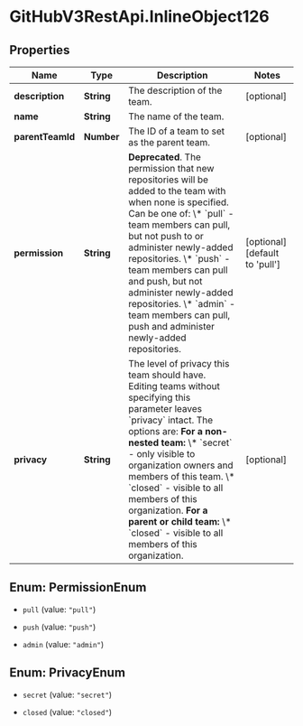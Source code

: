 # GitHubV3RestApi.InlineObject126

## Properties

Name | Type | Description | Notes
------------ | ------------- | ------------- | -------------
**description** | **String** | The description of the team. | [optional] 
**name** | **String** | The name of the team. | 
**parentTeamId** | **Number** | The ID of a team to set as the parent team. | [optional] 
**permission** | **String** | **Deprecated**. The permission that new repositories will be added to the team with when none is specified. Can be one of:   \\* &#x60;pull&#x60; - team members can pull, but not push to or administer newly-added repositories.   \\* &#x60;push&#x60; - team members can pull and push, but not administer newly-added repositories.   \\* &#x60;admin&#x60; - team members can pull, push and administer newly-added repositories. | [optional] [default to &#39;pull&#39;]
**privacy** | **String** | The level of privacy this team should have. Editing teams without specifying this parameter leaves &#x60;privacy&#x60; intact. The options are:   **For a non-nested team:**   \\* &#x60;secret&#x60; - only visible to organization owners and members of this team.   \\* &#x60;closed&#x60; - visible to all members of this organization.   **For a parent or child team:**   \\* &#x60;closed&#x60; - visible to all members of this organization. | [optional] 



## Enum: PermissionEnum


* `pull` (value: `"pull"`)

* `push` (value: `"push"`)

* `admin` (value: `"admin"`)





## Enum: PrivacyEnum


* `secret` (value: `"secret"`)

* `closed` (value: `"closed"`)





